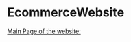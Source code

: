 # EcommerceWebsite

[Main Page of the website:](https://github.com/77ruthvik/EcommerceWebsite/blob/main/Images/Main%20Page.png)


